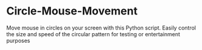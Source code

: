 # Circle-Mouse-Movement
Move mouse in circles on your screen with this Python script. Easily control the size and speed of the circular pattern for testing or entertainment purposes
